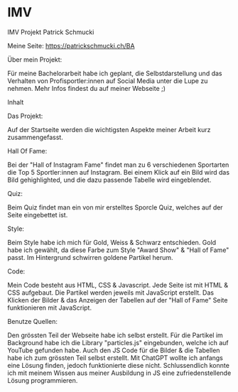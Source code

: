 # IMV
IMV Projekt Patrick Schmucki

Meine Seite: https://patrickschmucki.ch/BA

Über mein Projekt:

Für meine Bachelorarbeit habe ich geplant, die Selbstdarstellung und das Verhalten von Profisportler:innen auf Social Media unter die Lupe zu nehmen. Mehr Infos findest du auf meiner Webseite ;)  

Inhalt

Das Projekt:

Auf der Startseite werden die wichtigsten Aspekte meiner Arbeit kurz zusammengefasst.

Hall Of Fame:

Bei der "Hall of Instagram Fame" findet man zu 6 verschiedenen Sportarten die Top 5 Sportler:innen auf Instagram.
Bei einem Klick auf ein Bild wird das Bild gehighlighted, und die dazu passende Tabelle wird eingeblendet.

Quiz:

Beim Quiz findet man ein von mir erstelltes Sporcle Quiz, welches auf der Seite eingebettet ist.

Style:

Beim Style habe ich mich für Gold, Weiss & Schwarz entschieden. Gold habe ich gewählt, da diese Farbe zum Style "Award Show" & "Hall of Fame" passt. Im Hintergrund schwirren goldene Partikel herum.

Code:

Mein Code besteht aus HTML, CSS & Javascript. Jede Seite ist mit HTML & CSS aufgebaut. Die Partikel werden jeweils mit JavaScript erstellt. Das Klicken der Bilder & das Anzeigen der Tabellen auf der "Hall of Fame" Seite funktionieren mit JavaScript.  

Benutze Quellen:

Den grössten Teil der Webseite habe ich selbst erstellt. Für die Partikel im Background habe ich die Library "particles.js" eingebunden, welche ich auf YouTube gefunden habe. Auch den JS Code für die Bilder & die Tabellen habe ich zum grössten Teil selbst erstellt. Mit ChatGPT wollte ich anfangs eine Lösung finden, jedoch funktionierte diese nicht. Schlussendlich konnte ich mit meinem Wissen aus meiner Ausbildung in JS eine zufriedenstellende Lösung programmieren.
